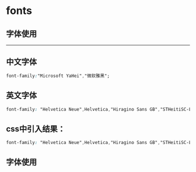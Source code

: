 # fonts

## 字体使用

---


## 中文字体

```css
font-family:"Microsoft YaHei","微软雅黑";
```

## 英文字体 

```css
font-family: "Helvetica Neue",Helvetica,"Hiragino Sans GB","STHeitiSC-Light";
```

## css中引入结果：

```css
font-family: "Helvetica Neue",Helvetica,"Hiragino Sans GB","STHeitiSC-Light","Microsoft YaHei","微软雅黑",Arial,sans-serif;
```

## 字体使用


